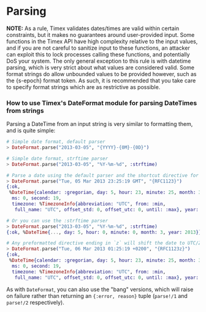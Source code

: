 # Parsing

**NOTE:** As a rule, Timex validates dates/times are valid within certain constraints, but it makes no guarantees around user-provided input. Some functions in the Timex API have high complexity relative to the input values, and if you are not careful to sanitize input to these functions, an attacker can exploit this to lock processes calling these functions, and potentially DoS your system. The only general exception to this rule is with datetime parsing, which is very strict about what values are considered valid. Some format strings do allow unbounded values to be provided however, such as the {s-epoch} format token. As such, it is recommended that you take care to specify format strings which are as restrictive as possible.

### How to use Timex's DateFormat module for parsing DateTimes from strings

Parsing a DateTime from an input string is very similar to formatting them, and is quite simple:

```elixir
# Simple date format, default parser
> DateFormat.parse("2013-03-05", "{YYYY}-{0M}-{0D}")

# Simple date format, strftime parser
> DateFormat.parse("2013-03-05", "%Y-%m-%d", :strftime)

# Parse a date using the default parser and the shortcut directive for RFC 1123
> DateFormat.parse("Tue, 05 Mar 2013 23:25:19 GMT", "{RFC1123}")
{:ok,
 %DateTime{calendar: :gregorian, day: 5, hour: 23, minute: 25, month: 3,
  ms: 0, second: 19,
  timezone: %TimezoneInfo{abbreviation: "UTC", from: :min,
   full_name: "UTC", offset_std: 0, offset_utc: 0, until: :max}, year: 2013}}

# Or you can use the :strftime parser
> DateFormat.parse("2013-03-05", "%Y-%m-%d", :strftime)
{:ok, %DateTime{..., day: 5, hour: 0, minute: 0, month: 3, year: 2013}}

# Any preformatted directive ending in `z` will shift the date to UTC/Zulu
> DateFormat.parse("Tue, 06 Mar 2013 01:25:19 +0200", "{RFC1123z}")
{:ok,
 %DateTime{calendar: :gregorian, day: 5, hour: 23, minute: 25, month: 3,
  ms: 0, second: 19,
  timezone: %TimezoneInfo{abbreviation: "UTC", from: :min,
   full_name: "UTC", offset_std: 0, offset_utc: 0, until: :max}, year: 2013}}
```

As with `DateFormat`, you can also use the "bang" versions, which will raise on failure rather than returning an `{:error, reason}` tuple (`parse!/1` and `parse!/2` respectively).
